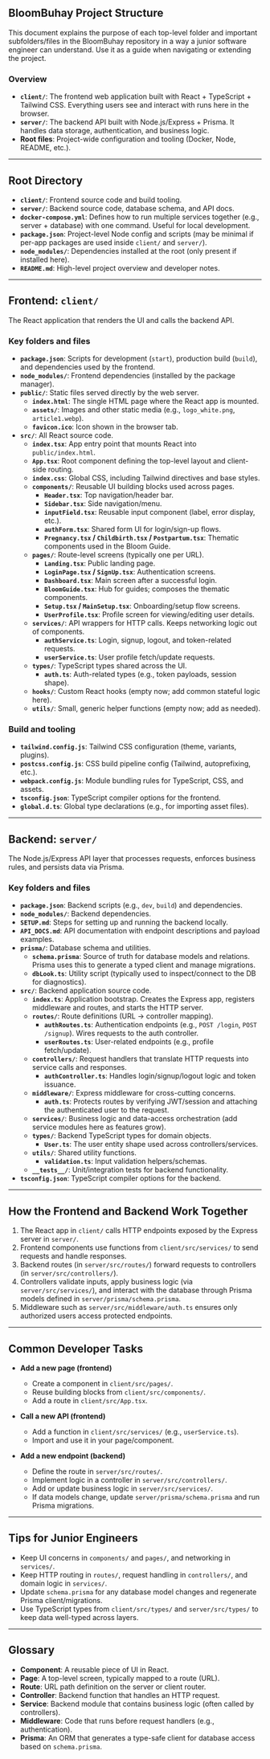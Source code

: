 ## BloomBuhay Project Structure

This document explains the purpose of each top-level folder and important subfolders/files in the BloomBuhay repository in a way a junior software engineer can understand. Use it as a guide when navigating or extending the project.

### Overview

- **`client/`**: The frontend web application built with React + TypeScript + Tailwind CSS. Everything users see and interact with runs here in the browser.
- **`server/`**: The backend API built with Node.js/Express + Prisma. It handles data storage, authentication, and business logic.
- **Root files**: Project-wide configuration and tooling (Docker, Node, README, etc.).

---

## Root Directory

- **`client/`**: Frontend source code and build tooling.
- **`server/`**: Backend source code, database schema, and API docs.
- **`docker-compose.yml`**: Defines how to run multiple services together (e.g., server + database) with one command. Useful for local development.
- **`package.json`**: Project-level Node config and scripts (may be minimal if per-app packages are used inside `client/` and `server/`).
- **`node_modules/`**: Dependencies installed at the root (only present if installed here).
- **`README.md`**: High-level project overview and developer notes.

---

## Frontend: `client/`

The React application that renders the UI and calls the backend API.

### Key folders and files

- **`package.json`**: Scripts for development (`start`), production build (`build`), and dependencies used by the frontend.
- **`node_modules/`**: Frontend dependencies (installed by the package manager).
- **`public/`**: Static files served directly by the web server.
  - **`index.html`**: The single HTML page where the React app is mounted.
  - **`assets/`**: Images and other static media (e.g., `logo_white.png`, `article1.webp`).
  - **`favicon.ico`**: Icon shown in the browser tab.
- **`src/`**: All React source code.
  - **`index.tsx`**: App entry point that mounts React into `public/index.html`.
  - **`App.tsx`**: Root component defining the top-level layout and client-side routing.
  - **`index.css`**: Global CSS, including Tailwind directives and base styles.
  - **`components/`**: Reusable UI building blocks used across pages.
    - **`Header.tsx`**: Top navigation/header bar.
    - **`Sidebar.tsx`**: Side navigation/menu.
    - **`inputField.tsx`**: Reusable input component (label, error display, etc.).
    - **`authForm.tsx`**: Shared form UI for login/sign-up flows.
    - **`Pregnancy.tsx` / `Childbirth.tsx` / `Postpartum.tsx`**: Thematic components used in the Bloom Guide.
  - **`pages/`**: Route-level screens (typically one per URL).
    - **`Landing.tsx`**: Public landing page.
    - **`LoginPage.tsx` / `SignUp.tsx`**: Authentication screens.
    - **`Dashboard.tsx`**: Main screen after a successful login.
    - **`BloomGuide.tsx`**: Hub for guides; composes the thematic components.
    - **`Setup.tsx` / `MainSetup.tsx`**: Onboarding/setup flow screens.
    - **`UserProfile.tsx`**: Profile screen for viewing/editing user details.
  - **`services/`**: API wrappers for HTTP calls. Keeps networking logic out of components.
    - **`authService.ts`**: Login, signup, logout, and token-related requests.
    - **`userService.ts`**: User profile fetch/update requests.
  - **`types/`**: TypeScript types shared across the UI.
    - **`auth.ts`**: Auth-related types (e.g., token payloads, session shape).
  - **`hooks/`**: Custom React hooks (empty now; add common stateful logic here).
  - **`utils/`**: Small, generic helper functions (empty now; add as needed).

### Build and tooling

- **`tailwind.config.js`**: Tailwind CSS configuration (theme, variants, plugins).
- **`postcss.config.js`**: CSS build pipeline config (Tailwind, autoprefixing, etc.).
- **`webpack.config.js`**: Module bundling rules for TypeScript, CSS, and assets.
- **`tsconfig.json`**: TypeScript compiler options for the frontend.
- **`global.d.ts`**: Global type declarations (e.g., for importing asset files).

---

## Backend: `server/`

The Node.js/Express API layer that processes requests, enforces business rules, and persists data via Prisma.

### Key folders and files

- **`package.json`**: Backend scripts (e.g., `dev`, `build`) and dependencies.
- **`node_modules/`**: Backend dependencies.
- **`SETUP.md`**: Steps for setting up and running the backend locally.
- **`API_DOCS.md`**: API documentation with endpoint descriptions and payload examples.
- **`prisma/`**: Database schema and utilities.
  - **`schema.prisma`**: Source of truth for database models and relations. Prisma uses this to generate a typed client and manage migrations.
  - **`dbLook.ts`**: Utility script (typically used to inspect/connect to the DB for diagnostics).
- **`src/`**: Backend application source code.
  - **`index.ts`**: Application bootstrap. Creates the Express app, registers middleware and routes, and starts the HTTP server.
  - **`routes/`**: Route definitions (URL → controller mapping).
    - **`authRoutes.ts`**: Authentication endpoints (e.g., `POST /login`, `POST /signup`). Wires requests to the auth controller.
    - **`userRoutes.ts`**: User-related endpoints (e.g., profile fetch/update).
  - **`controllers/`**: Request handlers that translate HTTP requests into service calls and responses.
    - **`authController.ts`**: Handles login/signup/logout logic and token issuance.
  - **`middleware/`**: Express middleware for cross-cutting concerns.
    - **`auth.ts`**: Protects routes by verifying JWT/session and attaching the authenticated user to the request.
  - **`services/`**: Business logic and data-access orchestration (add service modules here as features grow).
  - **`types/`**: Backend TypeScript types for domain objects.
    - **`User.ts`**: The user entity shape used across controllers/services.
  - **`utils/`**: Shared utility functions.
    - **`validation.ts`**: Input validation helpers/schemas.
  - **`__tests__/`**: Unit/integration tests for backend functionality.
- **`tsconfig.json`**: TypeScript compiler options for the backend.

---

## How the Frontend and Backend Work Together

1. The React app in `client/` calls HTTP endpoints exposed by the Express server in `server/`.
2. Frontend components use functions from `client/src/services/` to send requests and handle responses.
3. Backend routes (in `server/src/routes/`) forward requests to controllers (in `server/src/controllers/`).
4. Controllers validate inputs, apply business logic (via `server/src/services/`), and interact with the database through Prisma models defined in `server/prisma/schema.prisma`.
5. Middleware such as `server/src/middleware/auth.ts` ensures only authorized users access protected endpoints.

---

## Common Developer Tasks

- **Add a new page (frontend)**
  - Create a component in `client/src/pages/`.
  - Reuse building blocks from `client/src/components/`.
  - Add a route in `client/src/App.tsx`.

- **Call a new API (frontend)**
  - Add a function in `client/src/services/` (e.g., `userService.ts`).
  - Import and use it in your page/component.

- **Add a new endpoint (backend)**
  - Define the route in `server/src/routes/`.
  - Implement logic in a controller in `server/src/controllers/`.
  - Add or update business logic in `server/src/services/`.
  - If data models change, update `server/prisma/schema.prisma` and run Prisma migrations.

---

## Tips for Junior Engineers

- Keep UI concerns in `components/` and `pages/`, and networking in `services/`.
- Keep HTTP routing in `routes/`, request handling in `controllers/`, and domain logic in `services/`.
- Update `schema.prisma` for any database model changes and regenerate Prisma client/migrations.
- Use TypeScript types from `client/src/types/` and `server/src/types/` to keep data well-typed across layers.

---

## Glossary

- **Component**: A reusable piece of UI in React.
- **Page**: A top-level screen, typically mapped to a route (URL).
- **Route**: URL path definition on the server or client router.
- **Controller**: Backend function that handles an HTTP request.
- **Service**: Backend module that contains business logic (often called by controllers).
- **Middleware**: Code that runs before request handlers (e.g., authentication).
- **Prisma**: An ORM that generates a type-safe client for database access based on `schema.prisma`.


